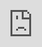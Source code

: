 ```yaml
---
title: "Simulating Short Squeezes"
date: "2021-01-29"
categories: 
  - "Simulation"
  - "Topic > Finance"
---
```


We wanted to demonstrate the dynamics of the Battle of GameStop™ so we put together a simulation of the sharp escalation of price that can occur when an irresistible force (legally needing to cover your shorts) meets an immovable object (the combined will of thousands of Redditors).

## About this simulation

Our simulation is made up of a mix of different agents - shorts that need to cover their positions before expiration, shareholders who are long the stock in question and will sell at normally-distributed prices, and diamond-hand-never-fold traders who won’t sell until the squeeze is done (at/or near an expiry data for a high price).

In the first scenario the shorts are buying from a relatively liquid market. They can offer low starting prices and gradually increase/decrease their price to match the desired price of shareholders, who slightly adjust their prices based on market conditions. Most of those shareholders don't want to miss out on an opportunity to sell, so once a certain portion of the shorts are covered, they will try lowering their price to ensure a trade. Due to this lowering of prices, the shorts can easily collect the shares they need.

Tap the "Run" icon in the simulation below (the runner at the bottom). The simulation will automatically stop after 100 steps. **You'll see a plot of the current selling and asking prices and the number of uncovered shorts.**

<iframe style="position: absolute; top: 0; left: 0;" src="https://core.hash.ai/embed.html?project=%40hash%2Fshort-squeeze&amp;ref=2.1.3&amp;view=analysis" width="100%" height="100%" frameborder="0" scrolling="auto"></iframe>

However, if there is a large enough percentage of agents who won’t sell, and the market, losing liquidity, forces the shorts to bid the price up, you can see the price skyrocketing to the desired reserve price of the traders, successfully squeezing the shorts.

## A Collective Action Problem

In the next scenario, we've designated a certain portion of agents, determined by the `hold_out_ratio` parameter, that won't ever lower their sell limit. In this simulation, the price initially drops as low-priced shares are purchased, but then eventually goes parabolic when faced with a large number of traders that won't sell.

Raising and lowering the `hold_out_ratio` parameter can manipulate the likelihood and intensity of a squeeze.

<iframe style="position: absolute; top: 0; left: 0;" src="https://core.hash.ai/embed.html?project=%40hash%2Fshort-squeeze&amp;ref=2.1.4&amp;view=analysis" scrolling="auto" width="100%" height="100%" frameborder="0"></iframe>

Experimenting with different compositions of agents can create dramatically different outcomes. You can [open the full model in HASH](https://hash.ai/@hash/short-squeeze) and run one of the pre-built experiments to see, or try tinkering yourself.

An interesting aspect of all of this is the collective action problem facing the shareholders, highlighting how strange and difficult this type of distributed short squeeze is to pull off. At the end of the day this boils down to a game theory problem like [the Prisoner's dilemma](https://hash.ai/@hash/prisoners-dilemma) (another fun model to simulate). Shareholders and traders both benefit from working together and not selling shares until the shorts legally are forced to cover, because they can each sell back one share at a very high price, more than they might gain by selling normally. However, if some of them defect, and sell back early, those traders will profit but the rest will be left out in the cold. By selling early and  'locking in the gains' they leave the rest of the shareholders holding nothing but the bag.

In our simulation we model this as different preferences for the selling point. If they are tightly grouped together at the top, or set such that they won't sell, the price goes vertical, representing the shareholders coordinating and putting the squeeze on the short. If there are more normal shareholders, or if some percentage of traders change their preferences and sell early, the squeeze doesn’t happen and the price collapses.

## Extending the model

This is but one demonstration of the GameStop trading dynamic - there are a lot more aspects to model. Here’s hoping more incredibly-stupid-and-yet--maybe-not finance happens tomorrow.
